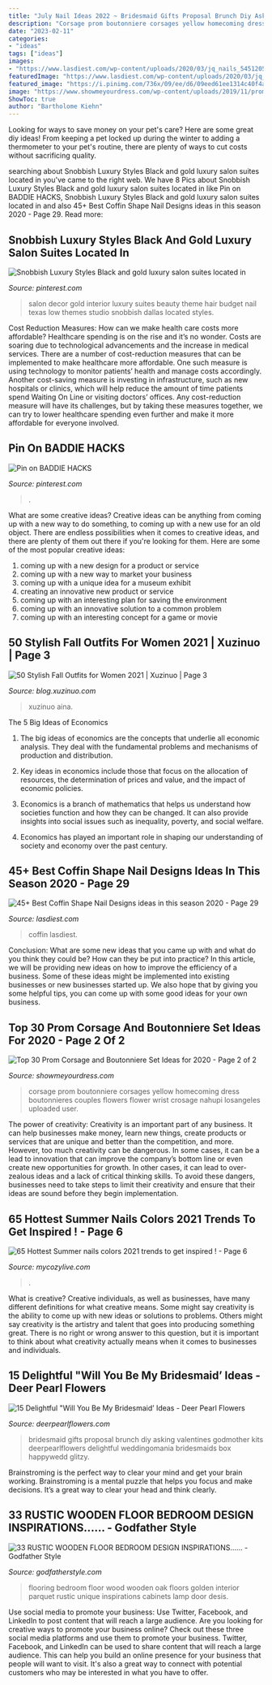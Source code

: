 ```yaml
---
title: "July Nail Ideas 2022 ~ Bridesmaid Gifts Proposal Brunch Diy Asking Valentines Godmother Kits Deerpearlflowers Delightful Weddingomania Bridesmaids Box Happywedd Glitzy"
description: "Corsage prom boutonniere corsages yellow homecoming dress boutonnieres couples flowers flower wrist crosage nahupi losangeles uploaded user"
date: "2023-02-11"
categories:
- "ideas"
tags: ["ideas"]
images:
- "https://www.lasdiest.com/wp-content/uploads/2020/03/jq_nails_54512054_1993966617397866_2409977579718087751_n.jpg"
featuredImage: "https://www.lasdiest.com/wp-content/uploads/2020/03/jq_nails_54512054_1993966617397866_2409977579718087751_n.jpg"
featured_image: "https://i.pinimg.com/736x/09/ee/d6/09eed61ee1314c40f4ac6a80a2083874.jpg"
image: "https://www.showmeyourdress.com/wp-content/uploads/2019/11/prom-corsage-and-boutonniere-set-ideas-28.jpg"
ShowToc: true
author: "Bartholome Kiehn"
---
```



Looking for ways to save money on your pet's care? Here are some great diy ideas! From keeping a pet locked up during the winter to adding a thermometer to your pet's routine, there are plenty of ways to cut costs without sacrificing quality.

	

		
searching about Snobbish Luxury Styles Black and gold luxury salon suites located in you've came to the right web. We have 8 Pics about Snobbish Luxury Styles Black and gold luxury salon suites located in like Pin on BADDIE HACKS, Snobbish Luxury Styles Black and gold luxury salon suites located in and also 45+ Best Coffin Shape Nail Designs ideas in this season 2020 - Page 29. Read more:
		
    
## Snobbish Luxury Styles Black And Gold Luxury Salon Suites Located In

<img loading=lazy src="https://i.pinimg.com/736x/09/ee/d6/09eed61ee1314c40f4ac6a80a2083874.jpg" onerror="this.onerror=null;this.src='https://tse1.mm.bing.net/th?id=OIP.ryjY0g-sZrLnPsJtYQDQDwHaJ3&amp;pid=15.1';" alt="Snobbish Luxury Styles Black and gold luxury salon suites located in">

_Source: pinterest.com_

>salon decor gold interior luxury suites beauty theme hair budget nail texas low themes studio snobbish dallas located styles. 

	

Cost Reduction Measures: How can we make health care costs more affordable?
Healthcare spending is on the rise and it’s no wonder. Costs are soaring due to technological advancements and the increase in medical services. There are a number of cost-reduction measures that can be implemented to make healthcare more affordable. One such measure is using technology to monitor patients’ health and manage costs accordingly. Another cost-saving measure is investing in infrastructure, such as new hospitals or clinics, which will help reduce the amount of time patients spend Waiting On Line or visiting doctors’ offices.
Any cost-reduction measure will have its challenges, but by taking these measures together, we can try to lower healthcare spending even further and make it more affordable for everyone involved.

    
## Pin On BADDIE HACKS

<img loading=lazy src="https://i.pinimg.com/736x/e0/70/ac/e070ac72f47cdc1fba28bdd7a97aa9a2.jpg" onerror="this.onerror=null;this.src='https://tse2.mm.bing.net/th?id=OIP.zE7iW1ImctknLsBgYIqrvgHaJ3&amp;pid=15.1';" alt="Pin on BADDIE HACKS">

_Source: pinterest.com_

>. 

	

What are some creative ideas?
Creative ideas can be anything from coming up with a new way to do something, to coming up with a new use for an old object. There are endless possibilities when it comes to creative ideas, and there are plenty of them out there if you're looking for them. Here are some of the most popular creative ideas: 
1. coming up with a new design for a product or service 
2. coming up with a new way to market your business 
3. coming up with a unique idea for a museum exhibit 
4. creating an innovative new product or service 
5. coming up with an interesting plan for saving the environment 
6. coming up with an innovative solution to a common problem 
7. coming up with an interesting concept for a game or movie 

    
## 50 Stylish Fall Outfits For Women 2021 | Xuzinuo | Page 3

<img loading=lazy src="http://blog.xuzinuo.com/wp-content/uploads/2019/11/3-Fall-Outfits-For-Women.jpg" onerror="this.onerror=null;this.src='https://tse2.mm.bing.net/th?id=OIP.Ayk8F3byApe_pBryu8-6HgHaLH&amp;pid=15.1';" alt="50 Stylish Fall Outfits for Women 2021 | Xuzinuo | Page 3">

_Source: blog.xuzinuo.com_

>xuzinuo aina. 

	

The 5 Big Ideas of Economics
1. The big ideas of economics are the concepts that underlie all economic analysis. They deal with the fundamental problems and mechanisms of production and distribution.
2. Key ideas in economics include those that focus on the allocation of resources, the determination of prices and value, and the impact of economic policies.

3. Economics is a branch of mathematics that helps us understand how societies function and how they can be changed. It can also provide insights into social issues such as inequality, poverty, and social welfare.

4. Economics has played an important role in shaping our understanding of society and economy over the past century.

    
## 45+ Best Coffin Shape Nail Designs Ideas In This Season 2020 - Page 29

<img loading=lazy src="https://www.lasdiest.com/wp-content/uploads/2020/03/jq_nails_54512054_1993966617397866_2409977579718087751_n.jpg" onerror="this.onerror=null;this.src='https://tse2.mm.bing.net/th?id=OIP.nHYyXS8rR3Rm8vYHyXGKIAHaKu&amp;pid=15.1';" alt="45+ Best Coffin Shape Nail Designs ideas in this season 2020 - Page 29">

_Source: lasdiest.com_

>coffin lasdiest. 

	

Conclusion: What are some new ideas that you came up with and what do you think they could be? How can they be put into practice?
In this article, we will be providing new ideas on how to improve the efficiency of a business. Some of these ideas might be implemented into existing businesses or new businesses started up. We also hope that by giving you some helpful tips, you can come up with some good ideas for your own business.

    
## Top 30 Prom Corsage And Boutonniere Set Ideas For 2020 - Page 2 Of 2

<img loading=lazy src="https://www.showmeyourdress.com/wp-content/uploads/2019/11/prom-corsage-and-boutonniere-set-ideas-28.jpg" onerror="this.onerror=null;this.src='https://tse1.mm.bing.net/th?id=OIP.gyUeqObblyeYMjYTqcjnVAHaOk&amp;pid=15.1';" alt="Top 30 Prom Corsage and Boutonniere Set Ideas for 2020 - Page 2 of 2">

_Source: showmeyourdress.com_

>corsage prom boutonniere corsages yellow homecoming dress boutonnieres couples flowers flower wrist crosage nahupi losangeles uploaded user. 

	

The power of creativity:
Creativity is an important part of any business. It can help businesses make money, learn new things, create products or services that are unique and better than the competition, and more. However, too much creativity can be dangerous. In some cases, it can be a lead to innovation that can improve the company’s bottom line or even create new opportunities for growth. In other cases, it can lead to over-zealous ideas and a lack of critical thinking skills. To avoid these dangers, businesses need to take steps to limit their creativity and ensure that their ideas are sound before they begin implementation.

    
## 65 Hottest Summer Nails Colors 2021 Trends To Get Inspired ! - Page 6

<img loading=lazy src="https://mycozylive.com/wp-content/uploads/2021/05/90.jpg" onerror="this.onerror=null;this.src='https://tse2.mm.bing.net/th?id=OIP.QHwHuXZ1DjJ647PFyE-42gHaLH&amp;pid=15.1';" alt="65 Hottest Summer nails colors 2021 trends to get inspired ! - Page 6">

_Source: mycozylive.com_

>. 

	

What is creative?
Creative individuals, as well as businesses, have many different definitions for what creative means. Some might say creativity is the ability to come up with new ideas or solutions to problems. Others might say creativity is the artistry and talent that goes into producing something great. There is no right or wrong answer to this question, but it is important to think about what creativity actually means when it comes to businesses and individuals.

    
## 15 Delightful &quot;Will You Be My Bridesmaid’ Ideas - Deer Pearl Flowers

<img loading=lazy src="https://www.deerpearlflowers.com/wp-content/uploads/2016/08/Will-you-be-my-Bridesmaid-Ideas-10.jpg" onerror="this.onerror=null;this.src='https://tse4.mm.bing.net/th?id=OIP.S1AP027Wcd9_1Bi1aHyhXAHaLH&amp;pid=15.1';" alt="15 Delightful &quot;Will You Be My Bridesmaid’ Ideas - Deer Pearl Flowers">

_Source: deerpearlflowers.com_

>bridesmaid gifts proposal brunch diy asking valentines godmother kits deerpearlflowers delightful weddingomania bridesmaids box happywedd glitzy. 

	

Brainstroming is the perfect way to clear your mind and get your brain working. Brainstroming is a mental puzzle that helps you focus and make decisions. It’s a great way to clear your head and think clearly.

    
## 33 RUSTIC WOODEN FLOOR BEDROOM DESIGN INSPIRATIONS...... - Godfather Style

<img loading=lazy src="http://godfatherstyle.com/wp-content/uploads/2016/02/Bedroom-Wooden-FLoor-Design-Wonderful-Decorate-Wood-Flooring-Golden-Oak..jpg" onerror="this.onerror=null;this.src='https://tse1.mm.bing.net/th?id=OIP.se4qxzUaRvQY3YT-02XZGAHaEV&amp;pid=15.1';" alt="33 RUSTIC WOODEN FLOOR BEDROOM DESIGN INSPIRATIONS...... - Godfather Style">

_Source: godfatherstyle.com_

>flooring bedroom floor wood wooden oak floors golden interior parquet rustic unique inspirations cabinets lamp door desis. 

	

Use social media to promote your business: Use Twitter, Facebook, and LinkedIn to post content that will reach a large audience.
Are you looking for creative ways to promote your business online? Check out these three social media platforms and use them to promote your business. Twitter, Facebook, and LinkedIn can be used to share content that will reach a large audience. This can help you build an online presence for your business that people will want to visit. It's also a great way to connect with potential customers who may be interested in what you have to offer.

